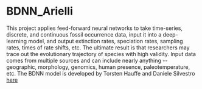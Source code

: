 # BDNN_Arielli

This project applies feed-forward neural networks to take time-series, discrete, and continuous fossil occurrence data, input it into a deep-learning model, and output extinction rates, speciation rates, sampling rates, times of rate shifts, etc. 
The ultimate result is that researchers may trace out the evolutionary trajectory of species with high validity. Input data comes from multiple sources and can include nearly anything -- geographic, morphology, genomics, human presence, paleotemperature, etc. 
The BDNN model is developed by Torsten Hauffe and Daniele Silvestro [here](https://github.com/dsilvestro/PyRate/blob/master/pyrate_lib/bdnn_lib.py)
